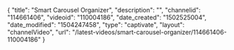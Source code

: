 {
    "title": "Smart Carousel Organizer",
    "description": "",
    "channelid": "114661406",
    "videoid": "110004186",
    "date_created": "1502525004",
    "date_modified": "1504247458",
    "type": "captivate",
    "layout": "channelVideo",
    "url": "\/latest-videos\/smart-carousel-organizer\/114661406-110004186"
}
